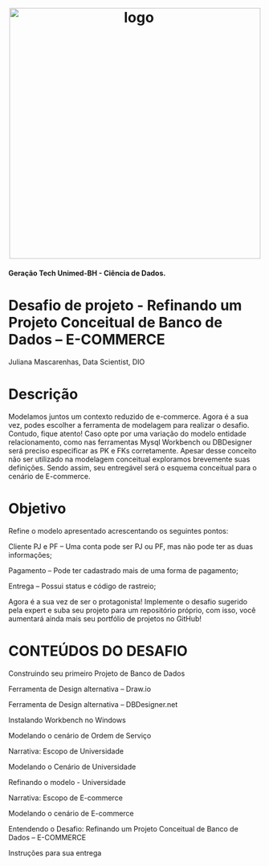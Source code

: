 <h1 align="center">
  <br>
  <img src="https://hermes.digitalinnovation.one/tracks/342f7392-a8b5-421f-bea9-d29f1fd8aae9.png" alt="logo" height="500">
</h1>

#### Geração Tech Unimed-BH - Ciência de Dados.

# Desafio de projeto - Refinando um Projeto Conceitual de Banco de Dados – E-COMMERCE

Juliana Mascarenhas, Data Scientist, DIO

# Descrição

Modelamos juntos um contexto reduzido de e-commerce. Agora é a sua vez, podes escolher a ferramenta de modelagem para realizar o desafio. Contudo, fique atento! Caso opte por uma variação do modelo entidade relacionamento, como nas ferramentas Mysql Workbench ou DBDesigner será preciso especificar as PK e FKs corretamente. Apesar desse conceito não ser utilizado na modelagem conceitual exploramos brevemente suas definições. Sendo assim, seu entregável será o esquema conceitual para o cenário de E-commerce.

# Objetivo
Refine o modelo apresentado acrescentando os seguintes pontos:

Cliente PJ e PF – Uma conta pode ser PJ ou PF, mas não pode ter as duas informações;

Pagamento – Pode ter cadastrado mais de uma forma de pagamento;

Entrega – Possui status e código de rastreio;

Agora é a sua vez de ser o protagonista! Implemente o desafio sugerido pela expert e suba seu projeto para um repositório próprio, com isso, você aumentará ainda mais seu portfólio de projetos no GitHub!

# CONTEÚDOS DO DESAFIO

Construindo seu primeiro Projeto de Banco de Dados

Ferramenta de Design alternativa – Draw.io

Ferramenta de Design alternativa – DBDesigner.net

Instalando Workbench no Windows

Modelando o cenário de Ordem de Serviço

Narrativa: Escopo de Universidade

Modelando o Cenário de Universidade

Refinando o modelo - Universidade

Narrativa: Escopo de E-commerce

Modelando o cenário de E-commerce

Entendendo o Desafio: Refinando um Projeto Conceitual de Banco de Dados – E-COMMERCE

Instruções para sua entrega